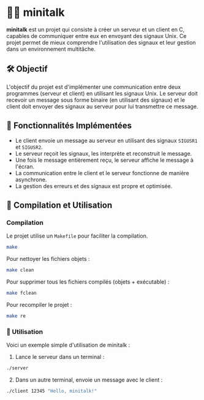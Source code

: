 # 🧑‍💻 minitalk

**minitalk** est un projet qui consiste à créer un serveur et un client en C, capables de communiquer entre eux en envoyant des signaux Unix. Ce projet permet de mieux comprendre l'utilisation des signaux et leur gestion dans un environnement multitâche.

## 🛠️ Objectif

L'objectif du projet est d'implémenter une communication entre deux programmes (serveur et client) en utilisant les signaux Unix. Le serveur doit recevoir un message sous forme binaire (en utilisant des signaux) et le client doit envoyer des signaux au serveur pour lui transmettre ce message.

## 🧩 Fonctionnalités Implémentées

- Le client envoie un message au serveur en utilisant des signaux `SIGUSR1` et `SIGUSR2`.
- Le serveur reçoit les signaux, les interprète et reconstruit le message.
- Une fois le message entièrement reçu, le serveur affiche le message à l'écran.
- La communication entre le client et le serveur fonctionne de manière asynchrone.
- La gestion des erreurs et des signaux est propre et optimisée.

## 🧪 Compilation et Utilisation

### Compilation

Le projet utilise un `Makefile` pour faciliter la compilation.

```bash
make
```

Pour nettoyer les fichiers objets :

```bash
make clean
```

Pour supprimer tous les fichiers compilés (objets + exécutable) :

```bash
make fclean
```

Pour recompiler le projet :

```bash
make re
```

### 📄 Utilisation

Voici un exemple simple d'utilisation de minitalk :

1. Lance le serveur dans un terminal :
 ```bash
./server
```
2. Dans un autre terminal, envoie un message avec le client :
 ```bash
./client 12345 "Hello, minitalk!"
```
